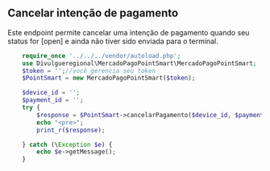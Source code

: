 ## Cancelar intenção de pagamento

Este endpoint permite cancelar uma intenção de pagamento quando seu status for [open] e ainda não tiver sido enviada para o terminal.

```php
    require_once '../../../vendor/autoload.php';
    use Divulgueregional\MercadoPagoPointSmart\MercadoPagoPointSmart;
    $token = '';//você gerencia seu token
    $PointSmart = new MercadoPagoPointSmart($token);

    $device_id = '';
    $payment_id = '';
    try {
        $response = $PointSmart->cancelarPagamento($device_id, $payment_id);
        echo "<pre>";
        print_r($response);

    } catch (\Exception $e) {
        echo $e->getMessage();
    }
```
